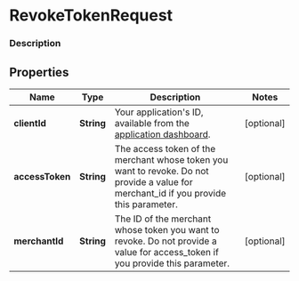 
# RevokeTokenRequest

### Description



## Properties
Name | Type | Description | Notes
------------ | ------------- | ------------- | -------------
**clientId** | **String** | Your application&#39;s ID, available from the [application dashboard](https://connect.squareup.com/apps). |  [optional]
**accessToken** | **String** | The access token of the merchant whose token you want to revoke. Do not provide a value for merchant_id if you provide this parameter. |  [optional]
**merchantId** | **String** | The ID of the merchant whose token you want to revoke. Do not provide a value for access_token if you provide this parameter. |  [optional]



